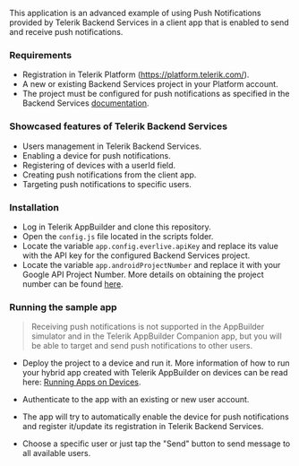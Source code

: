 This application is an advanced example of using Push Notifications provided by Telerik Backend Services in a client app that is enabled to send and receive push notifications.

### Requirements ###

   * Registration in Telerik Platform (https://platform.telerik.com/).
   * A new or existing Backend Services project in your Platform account.
   * The project must be configured for push notifications as specified in the Backend Services [documentation](http://docs.telerik.com/platform/backend-services/features/push-notifications/setup).

### Showcased features of Telerik Backend Services ###

* Users management in Telerik Backend Services.
* Enabling a device for push notifications.
* Registering of devices with a userId field.
* Creating push notifications from the client app.
* Targeting push notifications to specific users.

### Installation ###

* Log in Telerik AppBuilder and clone this repository.
* Open the `config.js` file located in the scripts folder.
* Locate the variable `app.config.everlive.apiKey` and replace its value with the API key for the configured Backend Services project.
* Locate the variable `app.androidProjectNumber` and replace it with your Google API Project Number. More details on obtaining the project number can be found [here](https://developers.google.com/console/help/#projectnumber).

### Running the sample app ###

> Receiving push notifications is not supported in the AppBuilder simulator and in the Telerik AppBuilder Companion app, but you will be able to target and send push notifications to other users. 

* Deploy the project to a device and run it. More information of how to run your hybrid app created with Telerik AppBuilder on devices can be read here: [Running Apps on Devices](http://docs.telerik.com/platform/appbuilder/testing-your-app/running-on-devices/working-with-devices).

* Authenticate to the app with an existing or new user account.
* The app will try to automatically enable the device for push notifications and register it/update its registration in Telerik Backend Services.
* Choose a specific user or just tap the "Send" button to send message to all available users. 

